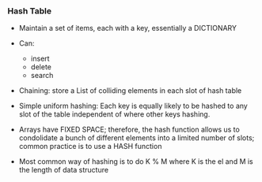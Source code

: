 ### Hash Table

- Maintain a set of items, each with a key, essentially a DICTIONARY
- Can:
  - insert
  - delete
  - search

- Chaining: store a List of colliding elements in each slot of hash table
- Simple uniform hashing: Each key is equally likely to be hashed to any slot of the table
independent of where other keys hashing.

- Arrays have FIXED SPACE; therefore, the hash function allows us to condolidate a bunch of different elements into a limited
number of slots; common practice is to use a HASH function
- Most common way of hashing is to do K % M where K is the el and M is the length of data 
structure


